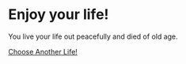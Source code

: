# Enjoy your life!

You live your life out peacefully and died of old age.

[Choose Another Life!](../alarm.md)
